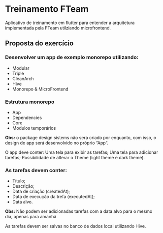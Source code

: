 # Treinamento FTeam

Aplicativo de treinamento em flutter para entender a arquitetura implementada pela FTeam utilziando microfrontend.

## Proposta do exercício

### Desenvolver um app de exemplo monorepo utilizando:

* Modular
* Triple
* CleanArch
* Hive
* Monorepo & MicroFrontend

### Estrutura monorepo
* App
* Dependencies
* Core
* Modulos temporários

**Obs:** o package design sistems não será criado por enquanto, com isso, o design do app será desenvolvido no próprio “App”.

O app deve conter:
Uma tela para exibir as tarefas;
Uma tela para adicionar tarefas;
Possibilidade de alterar o Theme (light theme e dark theme).

### As tarefas devem conter:

* Título;
* Descrição;
* Data de criação (createdAt);
* Data de execução da trefa (executedAt);
* Data alvo.

**Obs:** Não podem ser adicionadas tarefas com a data alvo para o mesmo dia, apenas para amanhã.

As tarefas devem ser salvas no banco de dados local utilizando Hive.
